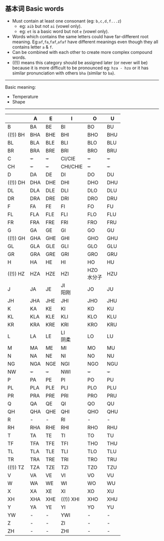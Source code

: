 ## 基本词 Basic words

- Must contain at least one consonant (eg: `b,c,d,f...z`)
  - eg: `aib` but not `ai` (vowel only).
  - eg: `et` is a basic word but not `e` (vowel only).
- Words which contains the same letters could have far-different root meaning. Eg:`af`,`fa`,`faf`,`afaf` have different meanings even though they all contains letter `a` & `f`.
- Can be combined with each other to create more complex compound words.
- ((!)) means this category should be assigned later (or never will be) because it is more difficult to be pronounced eg: `hza - hzo` or it has similar pronunciation with others `bha` (similar to `ba`).

---

Basic meaning:

- Temperature
- Shape

---

|          | A     | E     | I         | O           | U     |
| -------- | ----- | ----- | --------- | ----------- | ----- |
| B        | BA    | BE    | BI        | BO          | BU    |
| ((!)) BH | BHA   | BHE   | BHI       | BHO         | BHU   |
| BL       | BLA   | BLE   | BLI       | BLO         | BLU   |
| BR       | BRA   | BRE   | BRI       | BRO         | BRU   |
| C        | ~~-~~ | ~~-~~ | CI/CIE    | ~~-~~       | ~~-~~ |
| CH       | ~~-~~ | ~~-~~ | CHI/CHIE  | ~~-~~       | ~~-~~ |
| D        | DA    | DE    | DI        | DO          | DU    |
| ((!)) DH | DHA   | DHE   | DHI       | DHO         | DHU   |
| DL       | DLA   | DLE   | DLI       | DLO         | DLU   |
| DR       | DRA   | DRE   | DRI       | DRO         | DRU   |
| F        | FA    | FE    | FI        | FO          | FU    |
| FL       | FLA   | FLE   | FLI       | FLO         | FLU   |
| FR       | FRA   | FRE   | FRI       | FRO         | FRU   |
| G        | GA    | GE    | GI        | GO          | GU    |
| ((!)) GH | GHA   | GHE   | GHI       | GHO         | GHU   |
| GL       | GLA   | GLE   | GLI       | GLO         | GLU   |
| GR       | GRA   | GRE   | GRI       | GRO         | GRU   |
| H        | HA    | HE    | HI        | HO          | HU    |
| ((!)) HZ | HZA   | HZE   | HZI       | HZO<br/>水分子 | HZU   |
| J        | JA    | JE    | JI<br/>阳刚 | JO          | JU    |
| JH       | JHA   | JHE   | JHI       | JHO         | JHU   |
| K        | KA    | KE    | KI        | KO          | KU    |
| KL       | KLA   | KLE   | KLI       | KLO         | KLU   |
| KR       | KRA   | KRE   | KRI       | KRO         | KRU   |
| L        | LA    | LE    | LI<br/>阴柔 | LO          | LU    |
| M        | MA    | ME    | MI        | MO          | MU    |
| N        | NA    | NE    | NI        | NO          | NU    |
| NG       | NGA   | NGE   | NGI       | NGO         | NGU   |
| NW       | ~~-~~ | ~~-~~ | NWI       | ~~-~~       | ~~-~~ |
| P        | PA    | PE    | PI        | PO          | PU    |
| PL       | PLA   | PLE   | PLI       | PLO         | PLU   |
| PR       | PRA   | PRE   | PRI       | PRO         | PRU   |
| Q        | QA    | QE    | QI        | QO          | QU    |
| QH       | QHA   | QHE   | QHI       | QHO         | QHU   |
| R        | -     | -     | RI        | -           | -     |
| RH       | RHA   | RHE   | RHI       | RHO         | RHU   |
| T        | TA    | TE    | TI        | TO          | TU    |
| TF       | TFA   | TFE   | TFI       | THO         | THU   |
| TL       | TLA   | TLE   | TLI       | TLO         | TLU   |
| TR       | TRA   | TRE   | TRI       | TRO         | TRU   |
| ((!)) TZ | TZA   | TZE   | TZI       | TZO         | TZU   |
| V        | VA    | VE    | VI        | VO          | VU    |
| W        | WA    | WE    | WI        | WO          | WU    |
| X        | XA    | XE    | XI        | XO          | XU    |
| XH       | XHA   | XHE   | ((!)) XHI | XHO         | XHU   |
| Y        | YA    | YE    | YI        | YO          | YU    |
| YW       | -     | -     | YWI       | -           | -     |
| Z        | -     | -     | ZI        | -           | -     |
| ZH       | -     | -     | ZHI       | -           | -     |
